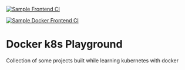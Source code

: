 [![Sample Frontend CI](https://github.com/BolajiOlajide/docker-k8s-playground/actions/workflows/ci.yml/badge.svg)](https://github.com/BolajiOlajide/docker-k8s-playground/actions/workflows/ci.yml)

[![Sample Docker Frontend CI](https://github.com/BolajiOlajide/docker-k8s-playground/actions/workflows/ci_with_docker.yml/badge.svg)](https://github.com/BolajiOlajide/docker-k8s-playground/actions/workflows/ci_with_docker.yml)

# Docker k8s Playground

Collection of some projects built while learning kubernetes with docker
